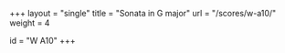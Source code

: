 +++
layout = "single"
title = "Sonata in G major"
url = "/scores/w-a10/"
weight = 4

id = "W A10"
+++
